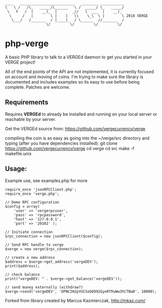 ```
____   _________________________   ________ ___________
\   \ /   /\_   _____/\______   \ /  _____/ \_   _____/
 \   Y   /  |    __)_  |       _//   \  ___  |    __)_ 
  \     /   |        \ |    |   \\    \_\  \ |        \ 2018 VERGE
   \___/   /_______  / |____|_  / \______  //_______  /
                   \/         \/         \/         \/ 
```
# php-verge

A basic PHP library to talk to a VERGEd daemon to get you started in your VERGE project!

All of the end points of the API are not implemented, it is currently focused on account and moving of coins. I'm trying to make sure the library is documented and includes examples so its easy to use before being complete.  Patches are welcome.


## Requirements

Requires **VERGEd** to already be installed and running on your local server or reachable by your server.  

Get the VERGEd source from: https://github.com/vergecurrency/verge

compiling the coin is as easy as going into the ~/verge/src directory and typing (after you have dependencies installed):
git clone https://github.com/vergecurrency/verge
cd verge
cd src
make -f makefile.unix

## Usage:

Example use, see examples.php for more

```
require_once 'jsonRPCClient.php';
require_once 'verge.php';

// Demo RPC configuration
$config = array(
    'user' => 'vergerpcuser',
    'pass' => 'rpcpassword',
    'host' => '127.0.0.1',
    'port' => '20102' );

// Initiate connection
$rpc_connection = new jsonRPCClient($config);

// Send RPC handle to verge
$verge = new verge($rpc_connection);

// create a new address
$address = $verge->get_address('vergeDEV');
print($address);

// check balance 
print("vergeDEV: " . $verge->get_balance('vergeDEV'));

// send money externally (withdraw?)
$verge->send('vergeDEV', 'DPNC2H2pYUCSebQ992GyeRTRuWw3hCTBwD', 10000);

```




Forked from library created by Marcus Kazmierczak, http://mkaz.com/